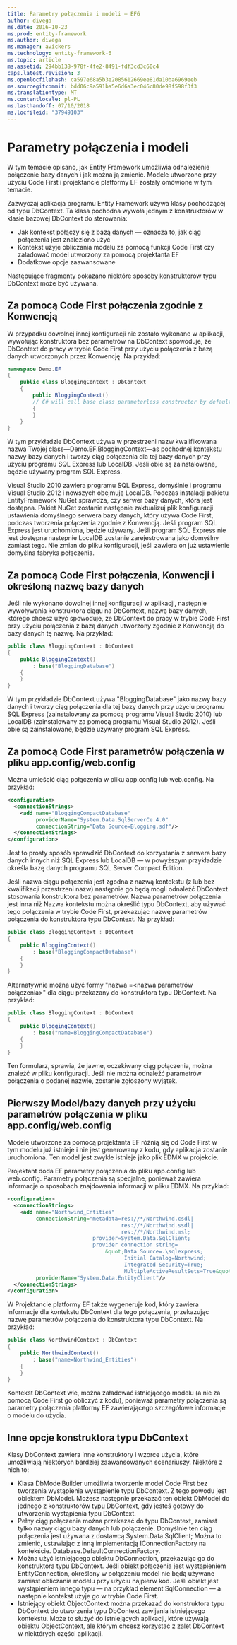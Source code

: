 ```yaml
---
title: Parametry połączenia i modeli — EF6
author: divega
ms.date: 2016-10-23
ms.prod: entity-framework
ms.author: divega
ms.manager: avickers
ms.technology: entity-framework-6
ms.topic: article
ms.assetid: 294bb138-978f-4fe2-8491-fdf3cd3c60c4
caps.latest.revision: 3
ms.openlocfilehash: ca597e68a5b3e2085612669ee81da10ba6969eeb
ms.sourcegitcommit: bdd06c9a591ba5e6d6a3ec046c80de98f598f3f3
ms.translationtype: MT
ms.contentlocale: pl-PL
ms.lasthandoff: 07/10/2018
ms.locfileid: "37949103"
---
```

# <a name="connection-strings-and-models"></a>Parametry połączenia i modeli
W tym temacie opisano, jak Entity Framework umożliwia odnalezienie połączenie bazy danych i jak można ją zmienić. Modele utworzone przy użyciu Code First i projektancie platformy EF zostały omówione w tym temacie.  

Zazwyczaj aplikacja programu Entity Framework używa klasy pochodzącej od typu DbContext. Ta klasa pochodna wywoła jednym z konstruktorów w klasie bazowej DbContext do sterowania:  

- Jak kontekst połączy się z bazą danych — oznacza to, jak ciąg połączenia jest znaleziono użyć  
- Kontekst użyje obliczania modelu za pomocą funkcji Code First czy załadować model utworzony za pomocą projektanta EF  
- Dodatkowe opcje zaawansowane  

Następujące fragmenty pokazano niektóre sposoby konstruktorów typu DbContext może być używana.  

## <a name="use-code-first-with-connection-by-convention"></a>Za pomocą Code First połączenia zgodnie z Konwencją  

W przypadku dowolnej innej konfiguracji nie zostało wykonane w aplikacji, wywołując konstruktora bez parametrów na DbContext spowoduje, że DbContext do pracy w trybie Code First przy użyciu połączenia z bazą danych utworzonych przez Konwencję. Na przykład:  

``` csharp  
namespace Demo.EF
{
    public class BloggingContext : DbContext
    {
        public BloggingContext()
        // C# will call base class parameterless constructor by default
        {
        }
    }
}
```  

W tym przykładzie DbContext używa w przestrzeni nazw kwalifikowana nazwa Twojej class—Demo.EF.BloggingContext—as pochodnej kontekstu nazwy bazy danych i tworzy ciąg połączenia dla tej bazy danych przy użyciu programu SQL Express lub LocalDB. Jeśli obie są zainstalowane, będzie używany program SQL Express.  

Visual Studio 2010 zawiera programu SQL Express, domyślnie i programu Visual Studio 2012 i nowszych obejmują LocalDB. Podczas instalacji pakietu EntityFramework NuGet sprawdza, czy serwer bazy danych, która jest dostępna. Pakiet NuGet zostanie następnie zaktualizuj plik konfiguracji ustawienia domyślnego serwera bazy danych, który używa Code First, podczas tworzenia połączenia zgodnie z Konwencją. Jeśli program SQL Express jest uruchomiona, będzie używany. Jeśli program SQL Express nie jest dostępna następnie LocalDB zostanie zarejestrowana jako domyślny zamiast tego. Nie zmian do pliku konfiguracji, jeśli zawiera on już ustawienie domyślna fabryka połączenia.  

## <a name="use-code-first-with-connection-by-convention-and-specified-database-name"></a>Za pomocą Code First połączenia, Konwencji i określoną nazwę bazy danych  

Jeśli nie wykonano dowolnej innej konfiguracji w aplikacji, następnie wywoływania konstruktora ciągu na DbContext, nazwą bazy danych, którego chcesz użyć spowoduje, że DbContext do pracy w trybie Code First przy użyciu połączenia z bazą danych utworzony zgodnie z Konwencją do bazy danych tę nazwę. Na przykład:  

``` csharp  
public class BloggingContext : DbContext
{
    public BloggingContext()
        : base("BloggingDatabase")
    {
    }
}
```  

W tym przykładzie DbContext używa "BloggingDatabase" jako nazwy bazy danych i tworzy ciąg połączenia dla tej bazy danych przy użyciu programu SQL Express (zainstalowany za pomocą programu Visual Studio 2010) lub LocalDB (zainstalowany za pomocą programu Visual Studio 2012). Jeśli obie są zainstalowane, będzie używany program SQL Express.  

## <a name="use-code-first-with-connection-string-in-appconfigwebconfig-file"></a>Za pomocą Code First parametrów połączenia w pliku app.config/web.config  

Można umieścić ciąg połączenia w pliku app.config lub web.config. Na przykład:  

``` xml  
<configuration>
  <connectionStrings>
    <add name="BloggingCompactDatabase"
         providerName="System.Data.SqlServerCe.4.0"
         connectionString="Data Source=Blogging.sdf"/>
  </connectionStrings>
</configuration>
```  

Jest to prosty sposób sprawdzić DbContext do korzystania z serwera bazy danych innych niż SQL Express lub LocalDB — w powyższym przykładzie określa bazę danych programu SQL Server Compact Edition.  

Jeśli nazwa ciągu połączenia jest zgodna z nazwą kontekstu (z lub bez kwalifikacji przestrzeni nazw) następnie go będą mogli odnaleźć DbContext stosowania konstruktora bez parametrów. Nazwa parametrów połączenia jest inna niż Nazwa kontekstu można określić typu DbContext, aby używać tego połączenia w trybie Code First, przekazując nazwę parametrów połączenia do konstruktora typu DbContext. Na przykład:  

``` csharp  
public class BloggingContext : DbContext
{
    public BloggingContext()
        : base("BloggingCompactDatabase")
    {
    }
}
```  

Alternatywnie można użyć formy "nazwa =\<nazwa parametrów połączenia\>" dla ciągu przekazany do konstruktora typu DbContext. Na przykład:  

``` csharp  
public class BloggingContext : DbContext
{
    public BloggingContext()
        : base("name=BloggingCompactDatabase")
    {
    }
}
```  

Ten formularz, sprawia, że jawne, oczekiwany ciąg połączenia, można znaleźć w pliku konfiguracji. Jeśli nie można odnaleźć parametrów połączenia o podanej nazwie, zostanie zgłoszony wyjątek.  

## <a name="databasemodel-first-with-connection-string-in-appconfigwebconfig-file"></a>Pierwszy Model/bazy danych przy użyciu parametrów połączenia w pliku app.config/web.config  

Modele utworzone za pomocą projektanta EF różnią się od Code First w tym modelu już istnieje i nie jest generowany z kodu, gdy aplikacja zostanie uruchomiona. Ten model jest zwykle istnieje jako plik EDMX w projekcie.  

Projektant doda EF parametry połączenia do pliku app.config lub web.config. Parametry połączenia są specjalne, ponieważ zawiera informacje o sposobach znajdowania informacji w pliku EDMX. Na przykład:  

``` xml  
<configuration>  
  <connectionStrings>  
    <add name="Northwind_Entities"  
         connectionString="metadata=res://*/Northwind.csdl|  
                                    res://*/Northwind.ssdl|  
                                    res://*/Northwind.msl;  
                           provider=System.Data.SqlClient;  
                           provider connection string=  
                               &quot;Data Source=.\sqlexpress;  
                                     Initial Catalog=Northwind;  
                                     Integrated Security=True;  
                                     MultipleActiveResultSets=True&quot;"  
         providerName="System.Data.EntityClient"/>  
  </connectionStrings>  
</configuration>
```  

W Projektancie platformy EF także wygeneruje kod, który zawiera informacje dla kontekstu DbContext dla tego połączenia, przekazując nazwę parametrów połączenia do konstruktora typu DbContext. Na przykład:  

``` csharp  
public class NorthwindContext : DbContext
{
    public NorthwindContext()
        : base("name=Northwind_Entities")
    {
    }
}
```  

Kontekst DbContext wie, można załadować istniejącego modelu (a nie za pomocą Code First go obliczyć z kodu), ponieważ parametry połączenia są parametry połączenia platformy EF zawierającego szczegółowe informacje o modelu do użycia.  

## <a name="other-dbcontext-constructor-options"></a>Inne opcje konstruktora typu DbContext  

Klasy DbContext zawiera inne konstruktory i wzorce użycia, które umożliwiają niektórych bardziej zaawansowanych scenariuszy. Niektóre z nich to:  

- Klasa DbModelBuilder umożliwia tworzenie model Code First bez tworzenia wystąpienia wystąpienie typu DbContext. Z tego powodu jest obiektem DbModel. Możesz następnie przekazać ten obiekt DbModel do jednego z konstruktorów typu DbContext, gdy jesteś gotowy do utworzenia wystąpienia typu DbContext.  
- Pełny ciąg połączenia można przekazać do typu DbContext, zamiast tylko nazwy ciągu bazy danych lub połączenie. Domyślnie ten ciąg połączenia jest używana z dostawcą System.Data.SqlClient; Można to zmienić, ustawiając z inną implementacją IConnectionFactory na kontekście. Database.DefaultConnectionFactory.  
- Można użyć istniejącego obiektu DbConnection, przekazując go do konstruktora typu DbContext. Jeśli obiekt połączenia jest wystąpieniem EntityConnection, określony w połączeniu model nie będą używane zamiast obliczania modelu przy użyciu najpierw kod. Jeśli obiekt jest wystąpieniem innego typu — na przykład element SqlConnection — a następnie kontekst użyje go w trybie Code First.  
- Istniejący obiekt ObjectContext można przekazać do konstruktora typu DbContext do utworzenia typu DbContext zawijania istniejącego kontekstu. Może to służyć do istniejących aplikacji, które używają obiektu ObjectContext, ale którym chcesz korzystać z zalet DbContext w niektórych części aplikacji.  
